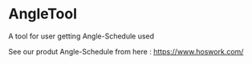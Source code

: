# AngleTool
A tool for user getting Angle-Schedule used

See our produt Angle-Schedule from here : https://www.hoswork.com/
